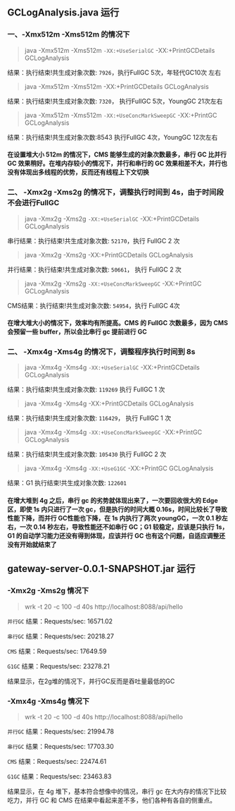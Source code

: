## GCLogAnalysis.java 运行
### 一、-Xmx512m -Xms512m 的情况下
> java -Xmx512m -Xms512m `-XX:+UseSerialGC` -XX:+PrintGCDetails GCLogAnalysis

结果：执行结束!共生成对象次数: `7926`，执行FullGC 5次，年轻代GC10次 左右
> java -Xmx512m -Xms512m -XX:+PrintGCDetails GCLogAnalysis

结果：执行结束!共生成对象次数: `7320`， 执行FullGC 5次，YoungGC 21次左右

> java -Xmx512m -Xms512m `-XX:+UseConcMarkSweepGC` -XX:+PrintGC GCLogAnalysis

结果：执行结束!共生成对象次数:8543 执行FullGC 4次，YoungGC 12次左右

#### 在设置堆大小 512m 的情况下，CMS 能够生成的对象次数最多，串行 GC 比并行 GC 效果稍好。在堆内存较小的情况下，并行和串行的 GC 效果相差不大，并行也没有体现出多线程的优势，反而还有线程上下文切换

### 二、 -Xmx2g -Xms2g 的情况下，调整执行时间到 4s，由于时间段不会进行FullGC
> java -Xmx2g -Xms2g `-XX:+UseSerialGC` -XX:+PrintGCDetails GCLogAnalysis

串行结果：执行结束!共生成对象次数: `52170`，执行 FullGC 2 次
> java -Xmx2g -Xms2g -XX:+PrintGCDetails GCLogAnalysis

并行结果：执行结束!共生成对象次数: `50661`， 执行 FullGC 2 次
> java -Xmx2g -Xms2g `-XX:+UseConcMarkSweepGC` -XX:+PrintGC GCLogAnalysis

CMS结果：执行结束!共生成对象次数: `54954`，执行 FullGC 4次

#### 在增大堆大小的情况下，效率均有所提高。CMS 的 FullGC 次数最多，因为 CMS 会预留一些 buffer，所以会比串行 gc 提前进行 GC


### 二、 -Xmx4g -Xms4g 的情况下，调整程序执行时间到 8s
> java -Xmx4g -Xms4g `-XX:+UseSerialGC` -XX:+PrintGCDetails GCLogAnalysis

结果：执行结束!共生成对象次数: `119269` 执行 FullGC 1 次
> java -Xmx4g -Xms4g -XX:+PrintGCDetails GCLogAnalysis

结果：执行结束!共生成对象次数: `116429`， 执行 FullGC 1 次

> java -Xmx4g -Xms4g `-XX:+UseConcMarkSweepGC` -XX:+PrintGC GCLogAnalysis

结果：执行结束!共生成对象次数: `105430` 执行 FullGC 2 次

> java -Xmx4g -Xms4g `-XX:+UseG1GC` -XX:+PrintGC GCLogAnalysis

结果：G1 执行结束!共生成对象次数: `122601`

#### 在增大堆到 4g 之后，串行 gc 的劣势就体现出来了，一次要回收很大的 Edge 区，即使 1s 内只进行了一次 gc，但是执行的时间大概 0.16s，时间比较长了导致性能下降，而并行 GC性能也下降，在 1s 内执行了两次 youngGC，一次 0.1 秒左右，一次 0.14 秒左右，导致性能还不如串行 GC；G1 较稳定，应该是只执行 1s，G1 的自动学习能力还没有得到体现，应该并行 GC 也有这个问题，自适应调整还没有开始就结束了


## gateway-server-0.0.1-SNAPSHOT.jar 运行

### -Xmx2g -Xms2g 情况下
> wrk -t 20 -c 100 -d 40s http://localhost:8088/api/hello

`并行GC` 结果：Requests/sec:  16571.02

`串行GC` 结果：Requests/sec:  20218.27

`CMS` 结果：Requests/sec:  17649.59

`G1GC` 结果：Requests/sec:  23278.21

结果显示，在2g堆的情况下，并行GC反而是吞吐量最低的GC

### -Xmx4g -Xms4g 情况下
> wrk -t 20 -c 100 -d 40s http://localhost:8088/api/hello

`并行GC` 结果：Requests/sec:  21994.78

`串行GC` 结果：Requests/sec:  17703.30

`CMS` 结果：Requests/sec:  22474.61

`G1GC` 结果：Requests/sec:  23463.83

结果显示，在 4g 堆下，基本符合想像中的情况，串行 gc 在大内存的情况下比较吃力，并行 GC 和 CMS 在结果中看起来差不多，他们各种有各自的侧重点。
